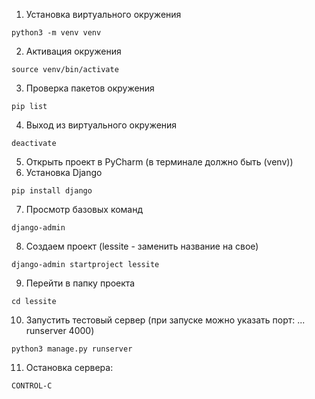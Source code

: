 1. Установка виртуального окружения
```
python3 -m venv venv
```
2. Активация окружения
```
source venv/bin/activate
```
3. Проверка пакетов окружения
```
pip list
```
4. Выход из виртуального окружения
```
deactivate
```
5. Открыть проект в PyCharm (в терминале должно быть (venv))
6. Установка Django
```
pip install django
```
7. Просмотр базовых команд
```
django-admin
```
8. Создаем проект (lessite - заменить название на свое)
```
django-admin startproject lessite
```
9. Перейти в папку проекта
```
cd lessite
```
10. Запустить тестовый сервер (при запуске можно указать порт: ... runserver 4000) 
```
python3 manage.py runserver
```
11. Остановка сервера:
```
CONTROL-C
```
